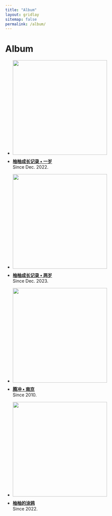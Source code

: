 ```yaml
---
title: "Album"
layout: gridlay
sitemap: false
permalink: /album/
---
```


# Album

<div class="well-sm publication-entry">
<ul class="flex-container">
<li class="flex-item1">
    <img src="{{ site.url }}{{ site.baseurl }}/album/youyou/youyou-0.jpg" width="300"  class="img-responsive"/>
</li>
  <li class="flex-item2">
    <p style="margin-top: 0.5em;"><a href="{{ site.url }}{{ site.baseurl }}/album/youyou1" target="_blank"><strong>柚柚成长记录 • 一岁</strong></a>
    <br/> Since Dec. 2022.
    </p>
  </li>
</ul>
</div>

<div class="well-sm publication-entry">
<ul class="flex-container">
<li class="flex-item1">
    <img src="{{ site.url }}{{ site.baseurl }}/album/youyou/youyou-0.jpg" width="300"  class="img-responsive"/>
</li>
  <li class="flex-item2">
    <p style="margin-top: 0.5em;"><a href="{{ site.url }}{{ site.baseurl }}/album/youyou2" target="_blank"><strong>柚柚成长记录 • 两岁</strong></a>
    <br/> Since Dec. 2023.
    </p>
  </li>
</ul>
</div>

<div class="well-sm publication-entry">
<ul class="flex-container">
<li class="flex-item1">
    <img src="{{ site.url }}{{ site.baseurl }}/album/njtc/nanjing.jpg" width="300"  class="img-responsive"/>
</li>
  <li class="flex-item2">
    <p style="margin-top: 0.5em;"><a href="{{ site.url }}{{ site.baseurl }}/album/nanjingtengchong" target="_blank"><strong>腾冲 • 南京</strong></a>
    <br/> Since 2010.
    </p>
  </li>
</ul>
</div>

<div class="well-sm publication-entry">
<ul class="flex-container">
<li class="flex-item1">
    <img src="{{ site.url }}{{ site.baseurl }}/album/graffiti/0.jpg" width="300"  class="img-responsive"/>
</li>
  <li class="flex-item2">
    <p style="margin-top: 0.5em;"><a href="{{ site.url }}{{ site.baseurl }}/album/graffiti" target="_blank"><strong>柚柚的涂鸦</strong></a>
    <br/> Since 2022.
    </p>
  </li>
</ul>
</div>

